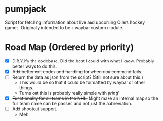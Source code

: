 # pumpjack
Script for fetching information about live and upcoming Oilers hockey games. Originally intended to be a waybar custom module.

# Road Map (Ordered by priority)
- [x] ~~D.R.Y.ify the codebase.~~ Did the best I could with what I know. Probably better ways to do this.
- [x] ~~Add better exit codes and handling for when *curl* command fails.~~
- [ ] Return the data as json from the script? (Still not sure about this.) 
    - This would be so that it could be formatted by waybar or other things.
    - Turns out this is probably really simple with *printf*
- [x] ~~Functionality for all teams in the NHL.~~ Might make an internal map so the full team name can be passed and not just the abbreviation.
- [ ] Add shootout support.
    - Meh
